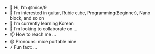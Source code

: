 - 👋 Hi, I’m @mice/9
- 👀 I’m interested in guitar, Rubic cube, Programming(Beginner), Nano block, and so on
- 🌱 I’m currently learning Korean
- 💞️ I’m looking to collaborate on ...
- 📫 How to reach me ...
- 😄 Pronouns: mice portable nine
- ⚡ Fun fact: ...

<!---
kenimice/kenimice is a ✨ special ✨ repository because its `README.md` (this file) appears on your GitHub profile.
You can click the Preview link to take a look at your changes.
--->
